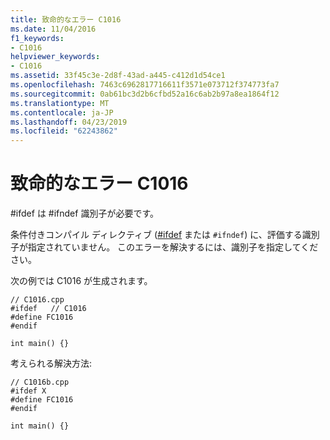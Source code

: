 ```yaml
---
title: 致命的なエラー C1016
ms.date: 11/04/2016
f1_keywords:
- C1016
helpviewer_keywords:
- C1016
ms.assetid: 33f45c3e-2d8f-43ad-a445-c412d1d54ce1
ms.openlocfilehash: 7463c6962817716611f3571e073712f374773fa7
ms.sourcegitcommit: 0ab61bc3d2b6cfbd52a16c6ab2b97a8ea1864f12
ms.translationtype: MT
ms.contentlocale: ja-JP
ms.lasthandoff: 04/23/2019
ms.locfileid: "62243862"
---
```

# <a name="fatal-error-c1016"></a>致命的なエラー C1016

\#ifdef は #ifndef 識別子が必要です。

条件付きコンパイル ディレクティブ ([#ifdef](../../preprocessor/hash-ifdef-and-hash-ifndef-directives-c-cpp.md) または `#ifndef`) に、評価する識別子が指定されていません。 このエラーを解決するには、識別子を指定してください。

次の例では C1016 が生成されます。

```
// C1016.cpp
#ifdef   // C1016
#define FC1016
#endif

int main() {}
```

考えられる解決方法:

```
// C1016b.cpp
#ifdef X
#define FC1016
#endif

int main() {}
```